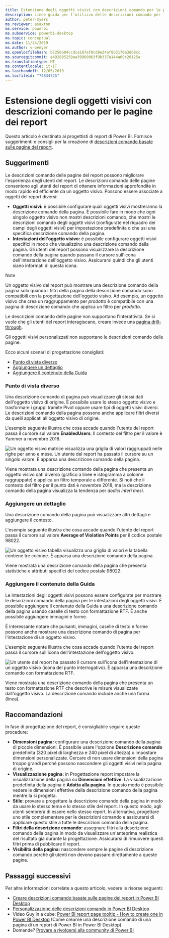```yaml
---
title: Estensione degli oggetti visivi con descrizioni comando per le pagine dei report
description: Linee guida per l'utilizzo delle descrizioni comando per le pagine dei report.
author: peter-myers
ms.reviewer: asaxton
ms.service: powerbi
ms.subservice: powerbi-desktop
ms.topic: conceptual
ms.date: 11/24/2019
ms.author: v-pemyer
ms.openlocfilehash: b7256a04ccdca107ef0cd8e24af8b3170a3d68cc
ms.sourcegitcommit: e492895259aa39960063f9b337a144a60c20125a
ms.translationtype: HT
ms.contentlocale: it-IT
ms.lasthandoff: 12/05/2019
ms.locfileid: "74834725"
---
```

# <a name="extending-visuals-with-report-page-tooltips"></a>Estensione degli oggetti visivi con descrizioni comando per le pagine dei report

Questo articolo è destinato ai progettisti di report di Power BI. Fornisce suggerimenti e consigli per la creazione di [descrizioni comando basate sulle pagine del report](../desktop-tooltips.md).

## <a name="suggestions"></a>Suggerimenti

Le descrizioni comando delle pagine del report possono migliorare l'esperienza degli utenti del report. Le descrizioni comando delle pagine consentono agli utenti del report di ottenere informazioni approfondite in modo rapido ed efficiente da un oggetto visivo. Possono essere associate a oggetti del report diversi:

- **Oggetti visivi:** è possibile configurare quali oggetti visivi mostreranno la descrizione comando della pagina. È possibile fare in modo che ogni singolo oggetto visivo non mostri descrizioni comando, che mostri le descrizioni comando degli oggetti visivi (configurate nel riquadro dei campi degli oggetti visivi) per impostazione predefinita o che usi una specifica descrizione comando della pagina.
- **Intestazioni dell'oggetto visivo:** è possibile configurare oggetti visivi specifici in modo che visualizzino una descrizione comando della pagina. Gli utenti del report possono visualizzare la descrizione comando della pagina quando passano il cursore sull'icona dell'intestazione dell'oggetto visivo. Assicurarsi quindi che gli utenti siano informati di questa icona.

> [!NOTE]
> Un oggetto visivo del report può mostrare una descrizione comando della pagina solo quando i filtri della pagina della descrizione comando sono compatibili con la progettazione dell'oggetto visivo. Ad esempio, un oggetto visivo che crea un raggruppamento per _prodotto_ è compatibile con una pagina di descrizione comando che applica un filtro per _prodotto_.
>
> Le descrizioni comando delle pagine non supportano l'interattività. Se si vuole che gli utenti del report interagiscano, creare invece una [pagina drill-through](../desktop-drillthrough.md).
>
> Gli oggetti visivi personalizzati non supportano le descrizioni comando delle pagine.

Ecco alcuni scenari di progettazione consigliati:

- [Punto di vista diverso](#different-perspective)
- [Aggiungere un dettaglio](#add-detail)
- [Aggiungere il contenuto della Guida](#add-help)

### <a name="different-perspective"></a>Punto di vista diverso

Una descrizione comando di pagina può visualizzare gli stessi dati dell'oggetto visivo di origine. È possibile usare lo stesso oggetto visivo e trasformare i gruppi tramite Pivot oppure usare tipi di oggetti visivi diversi. Le descrizioni comando della pagina possono anche applicare filtri diversi da quelli applicati all'oggetto visivo di origine.

L'esempio seguente illustra che cosa accade quando l'utente del report passa il cursore sul valore **EnabledUsers**. Il contesto del filtro per il valore è Yammer a novembre 2018.

![Un oggetto visivo matrice visualizza una griglia di valori raggruppati nelle righe per anno e mese. Un utente del report ha passato il cursore su un singolo valore. È apparsa una descrizione comando della pagina.](media/report-page-tooltips/suggestion-different-perspective.png)

Viene mostrata una descrizione comando della pagina che presenta un oggetto visivo dati diverso (grafico a linee e istogramma a colonne raggruppate) e applica un filtro temporale a differente. Si noti che il contesto del filtro per il punto dati è novembre 2018, ma la descrizione comando della pagina visualizza la tendenza per _dodici interi mesi_.

### <a name="add-detail"></a>Aggiungere un dettaglio

Una descrizione comando della pagina può visualizzare altri dettagli e aggiungere il contesto.

L'esempio seguente illustra che cosa accade quando l'utente del report passa il cursore sul valore **Average of Violation Points** per il codice postale 98022.

![Un oggetto visivo tabella visualizza una griglia di valori e la tabella contiene tre colonne. È apparsa una descrizione comando della pagina.](media/report-page-tooltips/suggestion-add-details.png)

Viene mostrata una descrizione comando della pagina che presenta statistiche e attributi specifici del codice postale 98022.

### <a name="add-help"></a>Aggiungere il contenuto della Guida

Le intestazioni degli oggetti visivi possono essere configurate per mostrare le descrizioni comando della pagina per le intestazioni degli oggetti visivi. È possibile aggiungere il contenuto della Guida a una descrizione comando della pagina usando caselle di testo con formattazione RTF. È anche possibile aggiungere immagini e forme.

È interessante notare che pulsanti, immagini, caselle di testo e forme possono anche mostrare una descrizione comando di pagina per l'intestazione di un oggetto visivo.

L'esempio seguente illustra che cosa accade quando l'utente del report passa il cursore sull'icona dell'intestazione dell'oggetto visivo.

![Un utente del report ha passato il cursore sull'icona dell'intestazione di un oggetto visivo (icona del punto interrogativo). È apparsa una descrizione comando con formattazione RTF.](media/report-page-tooltips/suggestion-add-help.png)

Viene mostrata una descrizione comando della pagina che presenta un testo con formattazione RTF che descrive le misure visualizzate dall'oggetto visivo. La descrizione comando include anche una forma (linea).

## <a name="recommendations"></a>Raccomandazioni

In fase di progettazione del report, è consigliabile seguire queste procedure:

- **Dimensioni pagina:** configurare una descrizione comando della pagina di piccole dimensioni. È possibile usare l'opzione **Descrizione comando** predefinita (320 pixel di larghezza e 240 pixel di altezza) o impostare dimensioni personalizzate. Cercare di non usare dimensioni della pagina troppo grandi perché possono nascondere gli oggetti visivi nella pagina di origine.
- **Visualizzazione pagina:** in Progettazione report impostare la visualizzazione della pagina su **Dimensioni effettive**. La visualizzazione predefinita della pagina è **Adatta alla pagina**. In questo modo è possibile vedere le dimensioni effettive della descrizione comando della pagina mentre la si progetta.
- **Stile:** provare a progettare la descrizione comando della pagina in modo da usare lo stesso tema e lo stesso stile del report. In questo modo, agli utenti sembrerà di essere nello stesso report. In alternativa, progettare uno stile complementare per le descrizioni comando e assicurarsi di applicare questo stile a tutte le descrizioni comando della pagina.
- **Filtri della descrizione comando:** assegnare filtri alla descrizione comando della pagina in modo da visualizzare un'anteprima realistica del risultato già durante la progettazione. Assicurarsi di rimuovere questi filtri prima di pubblicare il report.
- **Visibilità della pagina:** nascondere sempre le pagine di descrizione comando perché gli utenti non devono passare direttamente a queste pagine.

## <a name="next-steps"></a>Passaggi successivi

Per altre informazioni correlate a questo articolo, vedere le risorse seguenti:

- [Creare descrizioni comando basate sulle pagine del report in Power BI Desktop](../desktop-tooltips.md)
- [Personalizzazione delle descrizioni comando in Power BI Desktop](../desktop-custom-tooltips.md)
- Video Guy in a cube: [Power BI report page tooltip - How to create one in Power BI Desktop](https://www.youtube.com/watch?v=URTA7JZsAtw) (Come crearne una descrizione comando di una pagina di un report di Power BI in Power BI Desktop)
- Domande? [Provare a rivolgersi alla community di Power BI](https://community.powerbi.com/)
